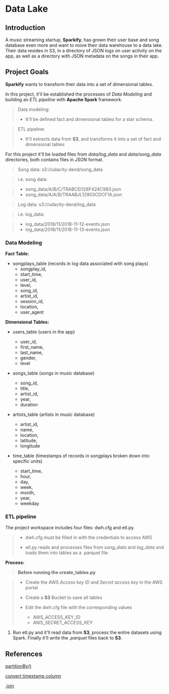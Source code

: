 # Data Lake


## Introduction

A music streaming startup, **Sparkify**, has grown their user base and song database even more and want to move their data warehouse to a data lake. Their data resides in S3, in a directory of JSON logs on user activity on the app, as well as a directory with JSON metadata on the songs in their app.


## Project Goals
**Sparkify** wants to transform their data into a set of dimensional tables.

In this project, it'll be established the processes of *Data Modeling* and building an *ETL pipeline* with **Apache Spark** framework.

> Data modeling:
>
> - It'll be defined fact and dimensional tables for a star schema.

> ETL pipeline:
>
> - It'll extracts data from **S3**, and transforms it into a set of fact and dimensional tables

For this project it'll be loaded files from *data/log_data* and *data/song_data* directories, both contains files in *JSON* format.

> Song data: s3://udacity-dend/song_data

> i.e. song data:

> - song_data/A/B/C/TRABCEI128F424C983.json
> - song_data/A/A/B/TRAABJL12903CDCF1A.json

> Log data: s3://udacity-dend/log_data

> i.e. log_data:

> - log_data/2018/11/2018-11-12-events.json
> - log_data/2018/11/2018-11-13-events.json

### Data Modeling

**Fact Table:**
- songplays_table (records in log data associated with song plays) 
   - songplay_id, 
   - start_time, 
   - user_id, 
   - level, 
   - song_id, 
   - artist_id, 
   - session_id, 
   - location, 
   - user_agent

**Dimensional Tables:**
- users_table (users in the app)
   - user_id, 
   - first_name, 
   - last_name, 
   - gender, 
   - level

- songs_table (songs in music database)
   - song_id, 
   - title, 
   - artist_id, 
   - year, 
   - duration
    
- artists_table (artists in music database)
    - artist_id, 
    - name, 
    - location, 
    - latitude, 
    - longitude
    
- time_table (timestamps of records in songplays broken down into specific units)
    - start_time, 
    - hour, 
    - day, 
    - week, 
    - month, 
    - year, 
    - weekday


### ETL pipeline

The project workspace includes four files: dwh.cfg and etl.py. 

> - dwh.cfg must be filled in with the credentials to access AWS
>
> - etl.py reads and processes files from *song_data* and *log_data* and loads them into tables as a .parquet file

**Process:**

> **Before running the create_tables.py**

> - Create the AWS *Access key ID* and *Secret access key* in the AWS portal
>
> - Create a **S3** Bucket to save all tables
>
> - Edit the dwh.cfg file with the corresponding values
>   - AWS_ACCESS_KEY_ID
>   - AWS_SECRET_ACCESS_KEY

1. Run etl.py and it'll read data from **S3**, process the entire datasets using Spark. Finally it'll write the *.parquet* files back to **S3**.


## References

[partitionBy()](https://stackoverflow.com/questions/50775870/pyspark-efficiently-have-partitionby-write-to-same-number-of-total-partitions-a)

[convert timestamp column](https://knowledge.udacity.com/questions/285538)

[.join](https://knowledge.udacity.com/questions/340141)